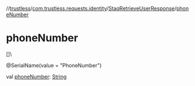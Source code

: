//[trustless](../../../index.md)/[com.trustless.requests.identity](../index.md)/[StaqRetrieveUserResponse](index.md)/[phoneNumber](phone-number.md)

# phoneNumber

[]\

@SerialName(value = &quot;PhoneNumber&quot;)

val [phoneNumber](phone-number.md): [String](https://kotlinlang.org/api/latest/jvm/stdlib/kotlin/-string/index.html)
